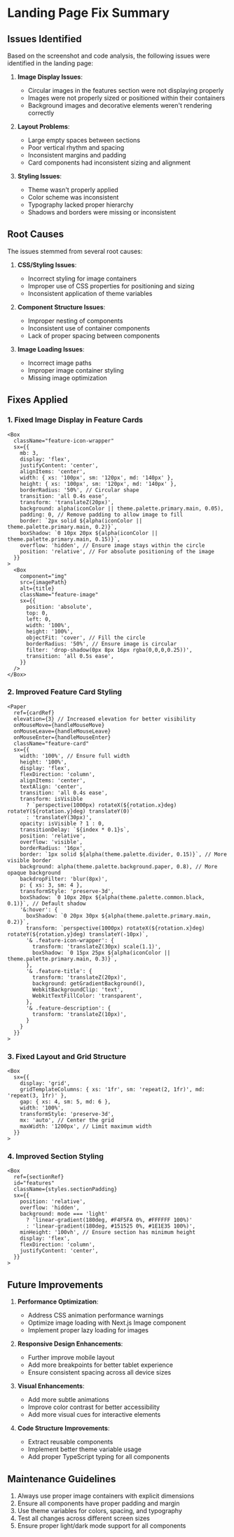 # Landing Page Fix Summary

## Issues Identified

Based on the screenshot and code analysis, the following issues were identified in the landing page:

1. **Image Display Issues**:
   - Circular images in the features section were not displaying properly
   - Images were not properly sized or positioned within their containers
   - Background images and decorative elements weren't rendering correctly

2. **Layout Problems**:
   - Large empty spaces between sections
   - Poor vertical rhythm and spacing
   - Inconsistent margins and padding
   - Card components had inconsistent sizing and alignment

3. **Styling Issues**:
   - Theme wasn't properly applied
   - Color scheme was inconsistent
   - Typography lacked proper hierarchy
   - Shadows and borders were missing or inconsistent

## Root Causes

The issues stemmed from several root causes:

1. **CSS/Styling Issues**:
   - Incorrect styling for image containers
   - Improper use of CSS properties for positioning and sizing
   - Inconsistent application of theme variables

2. **Component Structure Issues**:
   - Improper nesting of components
   - Inconsistent use of container components
   - Lack of proper spacing between components

3. **Image Loading Issues**:
   - Incorrect image paths
   - Improper image container styling
   - Missing image optimization

## Fixes Applied

### 1. Fixed Image Display in Feature Cards

```tsx
<Box
  className="feature-icon-wrapper"
  sx={{
    mb: 3,
    display: 'flex',
    justifyContent: 'center',
    alignItems: 'center',
    width: { xs: '100px', sm: '120px', md: '140px' },
    height: { xs: '100px', sm: '120px', md: '140px' },
    borderRadius: '50%', // Circular shape
    transition: 'all 0.4s ease',
    transform: 'translateZ(20px)',
    background: alpha(iconColor || theme.palette.primary.main, 0.05),
    padding: 0, // Remove padding to allow image to fill
    border: `2px solid ${alpha(iconColor || theme.palette.primary.main, 0.2)}`,
    boxShadow: `0 10px 20px ${alpha(iconColor || theme.palette.primary.main, 0.15)}`,
    overflow: 'hidden', // Ensure image stays within the circle
    position: 'relative', // For absolute positioning of the image
  }}
>
  <Box
    component="img"
    src={imagePath}
    alt={title}
    className="feature-image"
    sx={{
      position: 'absolute',
      top: 0,
      left: 0,
      width: '100%',
      height: '100%',
      objectFit: 'cover', // Fill the circle
      borderRadius: '50%', // Ensure image is circular
      filter: 'drop-shadow(0px 8px 16px rgba(0,0,0,0.25))',
      transition: 'all 0.5s ease',
    }}
  />
</Box>
```

### 2. Improved Feature Card Styling

```tsx
<Paper
  ref={cardRef}
  elevation={3} // Increased elevation for better visibility
  onMouseMove={handleMouseMove}
  onMouseLeave={handleMouseLeave}
  onMouseEnter={handleMouseEnter}
  className="feature-card"
  sx={{
    width: '100%', // Ensure full width
    height: '100%',
    display: 'flex',
    flexDirection: 'column',
    alignItems: 'center',
    textAlign: 'center',
    transition: 'all 0.4s ease',
    transform: isVisible
      ? `perspective(1000px) rotateX(${rotation.x}deg) rotateY(${rotation.y}deg) translateY(0)`
      : 'translateY(30px)',
    opacity: isVisible ? 1 : 0,
    transitionDelay: `${index * 0.1}s`,
    position: 'relative',
    overflow: 'visible',
    borderRadius: '16px',
    border: `1px solid ${alpha(theme.palette.divider, 0.15)}`, // More visible border
    background: alpha(theme.palette.background.paper, 0.8), // More opaque background
    backdropFilter: 'blur(8px)',
    p: { xs: 3, sm: 4 },
    transformStyle: 'preserve-3d',
    boxShadow: `0 10px 20px ${alpha(theme.palette.common.black, 0.1)}`, // Default shadow
    '&:hover': {
      boxShadow: `0 20px 30px ${alpha(theme.palette.primary.main, 0.2)}`,
      transform: `perspective(1000px) rotateX(${rotation.x}deg) rotateY(${rotation.y}deg) translateY(-10px)`,
      '& .feature-icon-wrapper': {
        transform: 'translateZ(30px) scale(1.1)',
        boxShadow: `0 15px 25px ${alpha(iconColor || theme.palette.primary.main, 0.3)}`,
      },
      '& .feature-title': {
        transform: 'translateZ(20px)',
        background: getGradientBackground(),
        WebkitBackgroundClip: 'text',
        WebkitTextFillColor: 'transparent',
      },
      '& .feature-description': {
        transform: 'translateZ(10px)',
      }
    }
  }}
>
```

### 3. Fixed Layout and Grid Structure

```tsx
<Box
  sx={{
    display: 'grid',
    gridTemplateColumns: { xs: '1fr', sm: 'repeat(2, 1fr)', md: 'repeat(3, 1fr)' },
    gap: { xs: 4, sm: 5, md: 6 },
    width: '100%',
    transformStyle: 'preserve-3d',
    mx: 'auto', // Center the grid
    maxWidth: '1200px', // Limit maximum width
  }}
>
```

### 4. Improved Section Styling

```tsx
<Box
  ref={sectionRef}
  id="features"
  className={styles.sectionPadding}
  sx={{
    position: 'relative',
    overflow: 'hidden',
    background: mode === 'light'
      ? 'linear-gradient(180deg, #F4F5FA 0%, #FFFFFF 100%)'
      : 'linear-gradient(180deg, #151525 0%, #1E1E35 100%)',
    minHeight: '100vh', // Ensure section has minimum height
    display: 'flex',
    flexDirection: 'column',
    justifyContent: 'center',
  }}
>
```

## Future Improvements

1. **Performance Optimization**:
   - Address CSS animation performance warnings
   - Optimize image loading with Next.js Image component
   - Implement proper lazy loading for images

2. **Responsive Design Enhancements**:
   - Further improve mobile layout
   - Add more breakpoints for better tablet experience
   - Ensure consistent spacing across all device sizes

3. **Visual Enhancements**:
   - Add more subtle animations
   - Improve color contrast for better accessibility
   - Add more visual cues for interactive elements

4. **Code Structure Improvements**:
   - Extract reusable components
   - Implement better theme variable usage
   - Add proper TypeScript typing for all components

## Maintenance Guidelines

1. Always use proper image containers with explicit dimensions
2. Ensure all components have proper padding and margin
3. Use theme variables for colors, spacing, and typography
4. Test all changes across different screen sizes
5. Ensure proper light/dark mode support for all components
